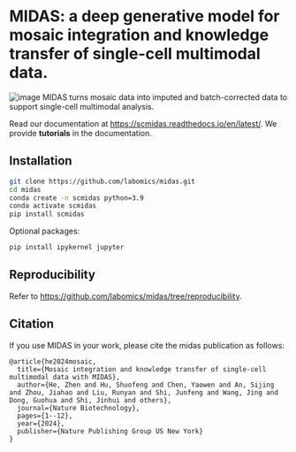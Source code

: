 # MIDAS: a deep generative model for mosaic integration and knowledge transfer of single-cell multimodal data.

![image](./src/midas.png)
MIDAS turns mosaic data into imputed and batch-corrected data to support single-cell multimodal analysis.


Read our documentation at https://scmidas.readthedocs.io/en/latest/. We provide **tutorials** in the documentation.


## Installation

```bash
git clone https://github.com/labomics/midas.git
cd midas
conda create -n scmidas python=3.9
conda activate scmidas
pip install scmidas
```

Optional packages:

```bash
pip install ipykernel jupyter
```

## Reproducibility

Refer to https://github.com/labomics/midas/tree/reproducibility.

## Citation

If you use MIDAS in your work, please cite the midas publication as follows:
```
@article{he2024mosaic,
  title={Mosaic integration and knowledge transfer of single-cell multimodal data with MIDAS},
  author={He, Zhen and Hu, Shuofeng and Chen, Yaowen and An, Sijing and Zhou, Jiahao and Liu, Runyan and Shi, Junfeng and Wang, Jing and Dong, Guohua and Shi, Jinhui and others},
  journal={Nature Biotechnology},
  pages={1--12},
  year={2024},
  publisher={Nature Publishing Group US New York}
}
```
